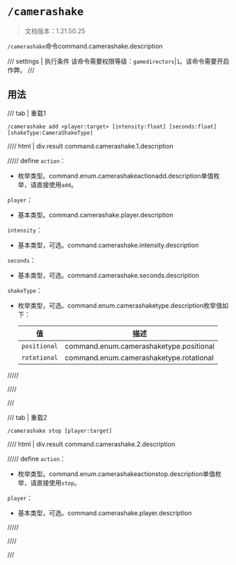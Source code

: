 # `/camerashake`

> 文档版本：1.21.50.25

`/camerashake`命令command.camerashake.description

/// settings | 执行条件
该命令需要权限等级：`gamedirectors`|`1`。该命令需要开启作弊。
///

## 用法

/// tab | 重载1
```mcfunction
/camerashake add <player:target> [intensity:float] [seconds:float] [shakeType:CameraShakeType]
```

//// html | div.result
command.camerashake.1.description

///// define
`action`：<!-- md:samp CameraShakeActionAdd -->

- 枚举类型。command.enum.camerashakeactionadd.description单值枚举，请直接使用`add`。

`player`：<!-- md:samp target -->

- 基本类型。command.camerashake.player.description

`intensity`：<!-- md:samp float -->

- 基本类型，可选。command.camerashake.intensity.description

`seconds`：<!-- md:samp float -->

- 基本类型，可选。command.camerashake.seconds.description

`shakeType`：<!-- md:samp CameraShakeType -->

- 枚举类型，可选。command.enum.camerashaketype.description枚举值如下：

  |值|描述|
  |---|---|
  |`positional`|command.enum.camerashaketype.positional|
  |`rotational`|command.enum.camerashaketype.rotational|



/////

////

///

/// tab | 重载2
```mcfunction
/camerashake stop [player:target]
```

//// html | div.result
command.camerashake.2.description

///// define
`action`：<!-- md:samp CameraShakeActionStop -->

- 枚举类型。command.enum.camerashakeactionstop.description单值枚举，请直接使用`stop`。

`player`：<!-- md:samp target -->

- 基本类型，可选。command.camerashake.player.description


/////

////

///
